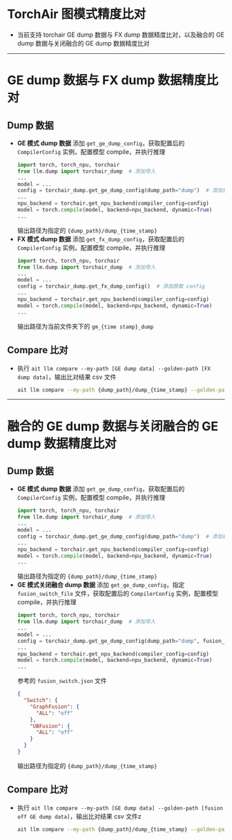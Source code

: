 # TorchAir 图模式精度比对
- 当前支持 torchair GE dump 数据与 FX dump 数据精度比对，以及融合的 GE dump 数据与关闭融合的 GE dump 数据精度比对
***

# GE dump 数据与 FX dump 数据精度比对
## Dump 数据
- **GE 模式 dump 数据** 添加 `get_ge_dump_config`，获取配置后的 `CompilerConfig` 实例，配置模型 compile，并执行推理
  ```py
  import torch, torch_npu, torchair
  from llm.dump import torchair_dump  # 添加导入
  ...
  model = ...
  config = torchair_dump.get_ge_dump_config(dump_path="dump")  # 添加获取 config
  ...
  npu_backend = torchair.get_npu_backend(compiler_config=config)
  model = torch.compile(model, backend=npu_backend, dynamic=True)
  ...
  ```
  输出路径为指定的 `{dump_path}/dump_{time_stamp}`
- **FX 模式 dump 数据** 添加 `get_fx_dump_config`，获取配置后的 `CompilerConfig` 实例，配置模型 compile，并执行推理
  ```py
  import torch, torch_npu, torchair
  from llm.dump import torchair_dump  # 添加导入
  ...
  model = ...
  config = torchair_dump.get_fx_dump_config()  # 添加获取 config
  ...
  npu_backend = torchair.get_npu_backend(compiler_config=config)
  model = torch.compile(model, backend=npu_backend, dynamic=True)
  ...
  ```
  输出路径为当前文件夹下的 `gm_{time stamp}_dump`
## Compare 比对
  - 执行 `ait llm compare --my-path [GE dump data] --golden-path [FX dump data]`，输出比对结果 csv 文件
    ```sh
    ait llm compare --my-path {dump_path}/dump_{time_stamp} --golden-path gm_{time stamp}_dump
    ```
***

# 融合的 GE dump 数据与关闭融合的 GE dump 数据精度比对
## Dump 数据
- **GE 模式 dump 数据** 添加 `get_ge_dump_config`，获取配置后的 `CompilerConfig` 实例，配置模型 compile，并执行推理
  ```py
  import torch, torch_npu, torchair
  from llm.dump import torchair_dump  # 添加导入
  ...
  model = ...
  config = torchair_dump.get_ge_dump_config(dump_path="dump")  # 添加获取 config
  ...
  npu_backend = torchair.get_npu_backend(compiler_config=config)
  model = torch.compile(model, backend=npu_backend, dynamic=True)
  ...
  ```
  输出路径为指定的 `{dump_path}/dump_{time_stamp}`
- **GE 模式关闭融合 dump 数据** 添加 `get_ge_dump_config`，指定 `fusion_switch_file` 文件，获取配置后的 `CompilerConfig` 实例，配置模型 compile，并执行推理
  ```py
  import torch, torch_npu, torchair
  from llm.dump import torchair_dump  # 添加导入
  ...
  model = ...
  config = torchair_dump.get_ge_dump_config(dump_path="dump", fusion_switch_file="fusion_switch.json")  # 添加获取 config
  ...
  npu_backend = torchair.get_npu_backend(compiler_config=config)
  model = torch.compile(model, backend=npu_backend, dynamic=True)
  ...
  ```
  参考的 `fusion_switch.json` 文件
  ```json
  {
    "Switch": {
      "GraphFusion": {
        "ALL": "off"
      },
      "UBFusion": {
        "ALL": "off"
      }
    }
  }
  ```
  输出路径为指定的 `{dump_path}/dump_{time_stamp}`
## Compare 比对
- 执行 `ait llm compare --my-path [GE dump data] --golden-path [fusion off GE dump data]`，输出比对结果 csv 文件z
    ```sh
    ait llm compare --my-path {dump_path}/dump_{time_stamp} --golden-path {dump_path}/dump_{time_stamp}
    ```